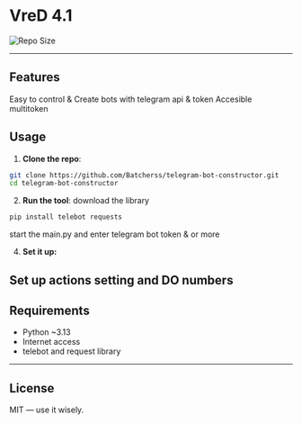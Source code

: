 # VreD 4.1
![Repo Size](https://img.shields.io/github/repo-size/Batcherss/telegram-bot-constructor?style=flat) 

---

## Features

Easy to control & Create bots with telegram api & token
Accesible multitoken

## Usage

1. **Clone the repo**:

```bash
git clone https://github.com/Batcherss/telegram-bot-constructor.git
cd telegram-bot-constructor
```

2. **Run the tool**:
download the library
```bash
pip install telebot requests
```
start the main.py and enter telegram bot token & or more

4. **Set it up:**

Set up actions setting and DO numbers
---

## Requirements

* Python ~3.13
* Internet access
* telebot and request library
---

## License
MIT — use it wisely.
